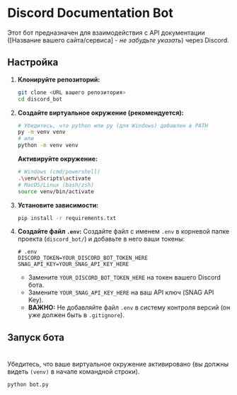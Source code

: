 # Discord Documentation Bot

Этот бот предназначен для взаимодействия с API документации ([Название вашего сайта/сервиса] - *не забудьте указать*) через Discord.

## Настройка

1.  **Клонируйте репозиторий:**
    ```bash
    git clone <URL вашего репозитория>
    cd discord_bot
    ```
2.  **Создайте виртуальное окружение (рекомендуется):**
    ```bash
    # Убедитесь, что python или py (для Windows) добавлен в PATH
    py -m venv venv
    # или
    python -m venv venv
    ```
    **Активируйте окружение:**
    ```bash
    # Windows (cmd/powershell)
    .\venv\Scripts\activate
    # MacOS/Linux (bash/zsh)
    source venv/bin/activate
    ```
3.  **Установите зависимости:**
    ```bash
    pip install -r requirements.txt
    ```
4.  **Создайте файл `.env`:** Создайте файл с именем `.env` в корневой папке проекта (`discord_bot/`) и добавьте в него ваши токены:
    ```dotenv
    # .env
    DISCORD_TOKEN=YOUR_DISCORD_BOT_TOKEN_HERE
    SNAG_API_KEY=YOUR_SNAG_API_KEY_HERE
    ```
    *   Замените `YOUR_DISCORD_BOT_TOKEN_HERE` на токен вашего Discord бота.
    *   Замените `YOUR_SNAG_API_KEY_HERE` на ваш API ключ (SNAG API Key).
    *   **ВАЖНО:** Не добавляйте файл `.env` в систему контроля версий (он уже должен быть в `.gitignore`).

## Запуск бота
#
Убедитесь, что ваше виртуальное окружение активировано (вы должны видеть `(venv)` в начале командной строки).

```bash
python bot.py